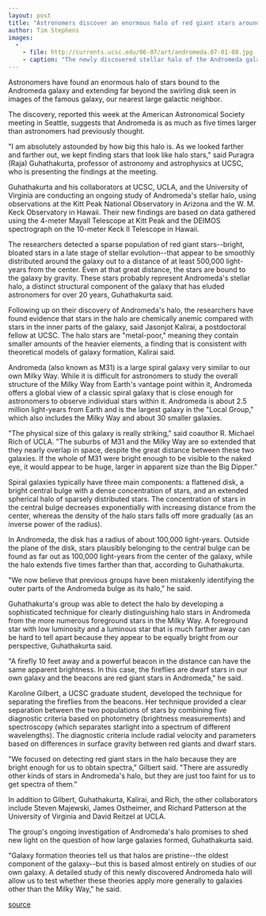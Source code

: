 ```yaml
---
layout: post
title: "Astronomers discover an enormous halo of red giant stars around Andromeda"
author: Tim Stephens 
images:
  -
    - file: http://currents.ucsc.edu/06-07/art/andromeda.07-01-08.jpg
    - caption: "The newly discovered stellar halo of the Andromeda galaxy extends far beyond the disk and central bulge seen in this image. Photo: Bill Schoening, Vanessa Harvey/REU program/NOAO/AURA/NSF"
---
```


Astronomers have found an enormous halo of stars bound to the Andromeda galaxy and extending far beyond the swirling disk seen in images of the famous galaxy, our nearest large galactic neighbor.

The discovery, reported this week at the American Astronomical Society meeting in Seattle, suggests that Andromeda is as much as five times larger than astronomers had previously thought.

"I am absolutely astounded by how big this halo is. As we looked farther and farther out, we kept finding stars that look like halo stars," said Puragra (Raja) Guhathakurta, professor of astronomy and astrophysics at UCSC, who is presenting the findings at the meeting.

Guhathakurta and his collaborators at UCSC, UCLA, and the University of Virginia are conducting an ongoing study of Andromeda's stellar halo, using observations at the Kitt Peak National Observatory in Arizona and the W. M. Keck Observatory in Hawaii. Their new findings are based on data gathered using the 4-meter Mayall Telescope at Kitt Peak and the DEIMOS spectrograph on the 10-meter Keck II Telescope in Hawaii.

The researchers detected a sparse population of red giant stars--bright, bloated stars in a late stage of stellar evolution--that appear to be smoothly distributed around the galaxy out to a distance of at least 500,000 light-years from the center. Even at that great distance, the stars are bound to the galaxy by gravity. These stars probably represent Andromeda's stellar halo, a distinct structural component of the galaxy that has eluded astronomers for over 20 years, Guhathakurta said.

Following up on their discovery of Andromeda's halo, the researchers have found evidence that stars in the halo are chemically anemic compared with stars in the inner parts of the galaxy, said Jasonjot Kalirai, a postdoctoral fellow at UCSC. The halo stars are "metal-poor," meaning they contain smaller amounts of the heavier elements, a finding that is consistent with theoretical models of galaxy formation, Kalirai said.

Andromeda (also known as M31) is a large spiral galaxy very similar to our own Milky Way. While it is difficult for astronomers to study the overall structure of the Milky Way from Earth's vantage point within it, Andromeda offers a global view of a classic spiral galaxy that is close enough for astronomers to observe individual stars within it. Andromeda is about 2.5 million light-years from Earth and is the largest galaxy in the "Local Group," which also includes the Milky Way and about 30 smaller galaxies.

"The physical size of this galaxy is really striking," said coauthor R. Michael Rich of UCLA. "The suburbs of M31 and the Milky Way are so extended that they nearly overlap in space, despite the great distance between these two galaxies. If the whole of M31 were bright enough to be visible to the naked eye, it would appear to be huge, larger in apparent size than the Big Dipper."

Spiral galaxies typically have three main components: a flattened disk, a bright central bulge with a dense concentration of stars, and an extended spherical halo of sparsely distributed stars. The concentration of stars in the central bulge decreases exponentially with increasing distance from the center, whereas the density of the halo stars falls off more gradually (as an inverse power of the radius).

In Andromeda, the disk has a radius of about 100,000 light-years. Outside the plane of the disk, stars plausibly belonging to the central bulge can be found as far out as 100,000 light-years from the center of the galaxy, while the halo extends five times farther than that, according to Guhathakurta.

"We now believe that previous groups have been mistakenly identifying the outer parts of the Andromeda bulge as its halo," he said.

Guhathakurta's group was able to detect the halo by developing a sophisticated technique for clearly distinguishing halo stars in Andromeda from the more numerous foreground stars in the Milky Way. A foreground star with low luminosity and a luminous star that is much farther away can be hard to tell apart because they appear to be equally bright from our perspective, Guhathakurta said.

"A firefly 10 feet away and a powerful beacon in the distance can have the same apparent brightness. In this case, the fireflies are dwarf stars in our own galaxy and the beacons are red giant stars in Andromeda," he said.

Karoline Gilbert, a UCSC graduate student, developed the technique for separating the fireflies from the beacons. Her technique provided a clear separation between the two populations of stars by combining five diagnostic criteria based on photometry (brightness measurements) and spectroscopy (which separates starlight into a spectrum of different wavelengths). The diagnostic criteria include radial velocity and parameters based on differences in surface gravity between red giants and dwarf stars.

"We focused on detecting red giant stars in the halo because they are bright enough for us to obtain spectra," Gilbert said. "There are assuredly other kinds of stars in Andromeda's halo, but they are just too faint for us to get spectra of them."

In addition to Gilbert, Guhathakurta, Kalirai, and Rich, the other collaborators include Steven Majewski, James Ostheimer, and Richard Patterson at the University of Virginia and David Reitzel at UCLA.

The group's ongoing investigation of Andromeda's halo promises to shed new light on the question of how large galaxies formed, Guhathakurta said.

"Galaxy formation theories tell us that halos are pristine--the oldest component of the galaxy--but this is based almost entirely on studies of our own galaxy. A detailed study of this newly discovered Andromeda halo will allow us to test whether these theories apply more generally to galaxies other than the Milky Way," he said.  

[source](http://www1.ucsc.edu/currents/06-07/01-08/andromeda.asp "Permalink to andromeda")

